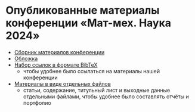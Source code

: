 ﻿# Опубликованные материалы конференции «Мат-мех. Наука 2024»

* [Сборник материалов конференции](math-sci-2024_proceedings.pdf)
* [Обложка](math-sci-2024_cover.pdf)
* [Набор ссылок в формате BibTeX](math-sci-2024_references.bib)
  * чтобы удобнее было ссылаться на материалы нашей конференции
* [Материалы в виде отдельных файлов](math-sci-2024_sep_articles.7z)
  * статьи, содержание, титульный лист и выходные данные отдельными файлами,
    чтобы удобнее было составлять отчёты и портфолио
